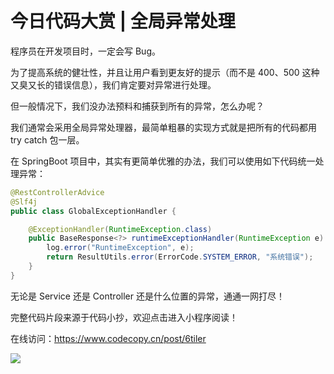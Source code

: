 # 今日代码大赏 | 全局异常处理

程序员在开发项目时，一定会写 Bug。

为了提高系统的健壮性，并且让用户看到更友好的提示（而不是 400、500 这种又臭又长的错误信息），我们肯定要对异常进行处理。

但一般情况下，我们没办法预料和捕获到所有的异常，怎么办呢？

我们通常会采用全局异常处理器，最简单粗暴的实现方式就是把所有的代码都用 try catch 包一层。

在 SpringBoot 项目中，其实有更简单优雅的办法，我们可以使用如下代码统一处理异常：

```java
@RestControllerAdvice
@Slf4j
public class GlobalExceptionHandler {

    @ExceptionHandler(RuntimeException.class)
    public BaseResponse<?> runtimeExceptionHandler(RuntimeException e) {
        log.error("RuntimeException", e);
        return ResultUtils.error(ErrorCode.SYSTEM_ERROR, "系统错误");
    }
}
```

无论是 Service 还是 Controller 还是什么位置的异常，通通一网打尽！

完整代码片段来源于代码小抄，欢迎点击进入小程序阅读！

在线访问：https://www.codecopy.cn/post/6tiler

![](https://pic.yupi.icu/1/image-20240311125613295.png)